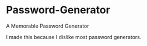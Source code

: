 # Password-Generator
A Memorable Password Generator

I made this because I dislike most password generators.
